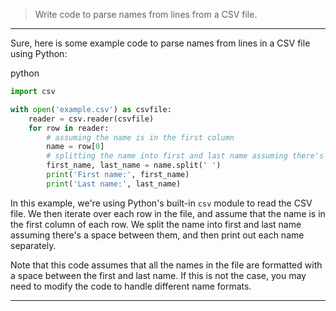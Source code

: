 > Write code to parse names from lines from a CSV file.

---

Sure, here is some example code to parse names from lines in a CSV file using Python:

python

```python
import csv

with open('example.csv') as csvfile:
    reader = csv.reader(csvfile)
    for row in reader:
        # assuming the name is in the first column
        name = row[0]
        # splitting the name into first and last name assuming there's a space between them
        first_name, last_name = name.split(' ')
        print('First name:', first_name)
        print('Last name:', last_name)
```

In this example, we're using Python's built-in `csv` module to read the CSV file. We then iterate over each row in the file, and assume that the name is in the first column of each row. We split the name into first and last name assuming there's a space between them, and then print out each name separately.

Note that this code assumes that all the names in the file are formatted with a space between the first and last name. If this is not the case, you may need to modify the code to handle different name formats.

---